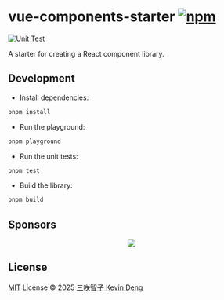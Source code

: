 # vue-components-starter [![npm](https://img.shields.io/npm/v/vue-components-starter.svg)](https://npmjs.com/package/vue-components-starter)

[![Unit Test](https://github.com/sxzz/vue-components-starter/actions/workflows/unit-test.yml/badge.svg)](https://github.com/sxzz/vue-components-starter/actions/workflows/unit-test.yml)

A starter for creating a React component library.

## Development

- Install dependencies:

```bash
pnpm install
```

- Run the playground:

```bash
pnpm playground
```

- Run the unit tests:

```bash
pnpm test
```

- Build the library:

```bash
pnpm build
```

## Sponsors

<p align="center">
  <a href="https://cdn.jsdelivr.net/gh/sxzz/sponsors/sponsors.svg">
    <img src='https://cdn.jsdelivr.net/gh/sxzz/sponsors/sponsors.svg'/>
  </a>
</p>

## License

[MIT](./LICENSE) License © 2025 [三咲智子 Kevin Deng](https://github.com/sxzz)
